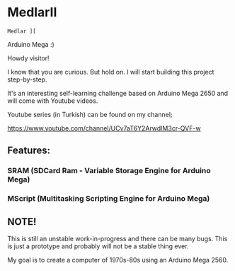 # MedlarII

```
Medlar ][
```

Arduino Mega :)

Howdy visitor!

I know that you are curious. But hold on. I will start building this project step-by-step.

It's an interesting self-learning challenge based on Arduino Mega 2650 and will come with Youtube videos.

Youtube series (in Turkish) can be found on my channel;

https://www.youtube.com/channel/UCv7aT6Y2ArwdIM3cr-QVF-w

## Features:

### SRAM (SDCard Ram - Variable Storage Engine for Arduino Mega)

### MScript (Multitasking Scripting Engine for Arduino Mega)

## NOTE!

This is still an unstable work-in-progress and there can be many bugs. This is just a prototype and probably will not be a stable thing ever.

My goal is to create a computer of 1970s-80s using an Arduino Mega 2560.
